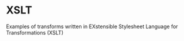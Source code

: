 # XSLT
Examples of transforms written in EXstensible Stylesheet Language for Transformations (XSLT)
